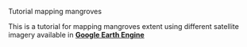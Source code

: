 Tutorial mapping mangroves

This is a tutorial for mapping mangroves extent using different satellite imagery available in [**Google Earth Engine**](earthengine.google.com/)